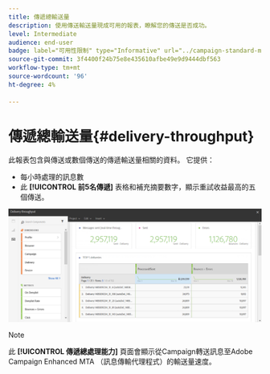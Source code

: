 ```yaml
---
title: 傳遞總輸送量
description: 使用傳送輸送量現成可用的報表，瞭解您的傳送是否成功。
level: Intermediate
audience: end-user
badge: label="可用性限制" type="Informative" url="../campaign-standard-migration-home.md" tooltip="僅限Campaign Standard已移轉的使用者"
source-git-commit: 3f4400f24b75e8e435610afbe49e9d9444dbf563
workflow-type: tm+mt
source-wordcount: '96'
ht-degree: 4%

---
```


# 傳遞總輸送量{#delivery-throughput}

此報表包含與傳送或數個傳送的傳遞輸送量相關的資料。 它提供：

* 每小時處理的訊息數
* 此 **[!UICONTROL 前5名傳遞]** 表格和補充摘要數字，顯示重試收益最高的五個傳送。

![](assets/delivery_reports_1.png)

>[!NOTE]
>
>此 **[!UICONTROL 傳遞總處理能力]** 頁面會顯示從Campaign轉送訊息至Adobe Campaign Enhanced MTA （訊息傳輸代理程式）的輸送量速度。
